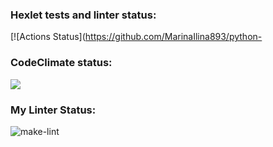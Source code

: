 ### Hexlet tests and linter status:
[![Actions Status](https://github.com/MarinaIlina893/python-
### CodeClimate status:
<a href="https://codeclimate.com/github/codeclimate/codeclimate/maintainability"><img src="https://api.codeclimate.com/v1/badges/a99a88d28ad37a79dbf6/maintainability" /></a>
### My Linter Status:
![make-lint](https://github.com/MarinaIlina893/python-project-lvl1/actions/workflows/make-lint.yml/badge.svg)

